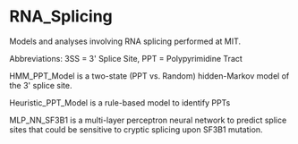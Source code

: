 # RNA_Splicing
Models and analyses involving RNA splicing performed at MIT.

Abbreviations: 3SS = 3' Splice Site, PPT = Polypyrimidine Tract

HMM_PPT_Model is a two-state (PPT vs. Random) hidden-Markov model of the 3' splice site.

Heuristic_PPT_Model is a rule-based model to identify PPTs 

MLP_NN_SF3B1 is a multi-layer perceptron neural network to predict splice sites that could be sensitive to cryptic splicing upon SF3B1 mutation.

